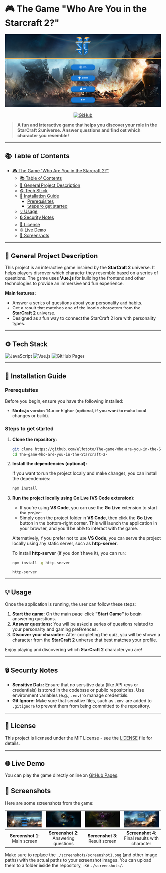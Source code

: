 # 🎮 The Game "Who Are You in the Starcraft 2?"

![Game Screenshot](./assets/screen_main_page.png)

<p align="center">
  <a href="https://github.com/elfototo/The-game-Who-are-you-in-the-Starcraft-2-" target="_blank">
    <img src="https://img.shields.io/badge/GitHub-Repository-181717?style=for-the-badge&logo=github&logoColor=white" alt="GitHub">
  </a>
</p>

> **A fun and interactive game that helps you discover your role in the StarCraft 2 universe. Answer questions and find out which character you resemble!**

---

## 📚 Table of Contents
- [🎮 The Game "Who Are You in the Starcraft 2?"](#-the-game-who-are-you-in-the-starcraft-2)
  - [📚 Table of Contents](#-table-of-contents)
  - [🎯 General Project Description](#-general-project-description)
  - [⚙️ Tech Stack](#️-tech-stack)
  - [🚀 Installation Guide](#-installation-guide)
    - [Prerequisites](#prerequisites)
    - [Steps to get started](#steps-to-get-started)
  - [💡 Usage](#-usage)
  - [🔒 Security Notes](#-security-notes)
  - [📜 License](#-license)
  - [🌐 Live Demo](#-live-demo)
  - [📸 Screenshots](#-screenshots)

---

## 🎯 General Project Description

This project is an interactive game inspired by the **StarCraft 2** universe. It helps players discover which character they resemble based on a series of questions. The game uses **Vue.js** for building the frontend and other technologies to provide an immersive and fun experience.

**Main features:**
- Answer a series of questions about your personality and habits.
- Get a result that matches one of the iconic characters from the **StarCraft 2** universe.
- Designed as a fun way to connect the StarCraft 2 lore with personality types.

---

## ⚙️ Tech Stack

![JavaScript](https://img.shields.io/badge/JavaScript-F7DF1E?style=for-the-badge&logo=javascript&logoColor=black)
![Vue.js](https://img.shields.io/badge/Vue.js-4FC08D?style=for-the-badge&logo=vue.js&logoColor=white)
![GitHub Pages](https://img.shields.io/badge/GitHub%20Pages-222?style=for-the-badge&logo=github&logoColor=white)

---

## 🚀 Installation Guide

### Prerequisites
Before you begin, ensure you have the following installed:
- **Node.js** version 14.x or higher (optional, if you want to make local changes or build).

### Steps to get started

1. **Clone the repository:**

    ```bash
    git clone https://github.com/elfototo/The-game-Who-are-you-in-the-Starcraft-2-.git
    cd The-game-Who-are-you-in-the-Starcraft-2-
    ```

2. **Install the dependencies (optional):**

    If you want to run the project locally and make changes, you can install the dependencies:

    ```bash
    npm install
    ```

3. **Run the project locally using Go Live (VS Code extension):**

    - If you're using **VS Code**, you can use the **Go Live** extension to start the project.
    - Simply open the project folder in **VS Code**, then click the **Go Live** button in the bottom-right corner. This will launch the application in your browser, and you'll be able to interact with the game.

    Alternatively, if you prefer not to use **VS Code**, you can serve the project locally using any static server, such as **http-server**.

    To install **http-server** (if you don't have it), you can run:

    ```bash
    npm install -g http-server
    ```

    ```bash
    http-server
    ```

---

## 💡 Usage

Once the application is running, the user can follow these steps:
1. **Start the game:** On the main page, click **"Start Game"** to begin answering questions.
2. **Answer questions:** You will be asked a series of questions related to your personality and gaming preferences.
3. **Discover your character:** After completing the quiz, you will be shown a character from the **StarCraft 2** universe that best matches your profile.

Enjoy playing and discovering which **StarCraft 2** character you are!

---

## 🔒 Security Notes

- **Sensitive Data:** Ensure that no sensitive data (like API keys or credentials) is stored in the codebase or public repositories. Use environment variables (e.g., `.env`) to manage credentials.
- **Git Ignore:** Make sure that sensitive files, such as `.env`, are added to `.gitignore` to prevent them from being committed to the repository.

---

## 📜 License

This project is licensed under the MIT License - see the [LICENSE](./LICENSE) file for details.

---

## 🌐 Live Demo

You can play the game directly online on [GitHub Pages](https://elfototo.github.io/The-game-Who-are-you-in-the-Starcraft-2-/).

## 📸 Screenshots

Here are some screenshots from the game:

| ![Screenshot 1](./assets/screen_play_page.png) | ![Screenshot 2](./assets/screen_result_page.png) | ![Screenshot 3](./assets/screen_result_zerg_page.png) | ![Screenshot 4](./assets/screen_results_page.png) |
|:------------------------------------------------:|:------------------------------------------------:|:------------------------------------------------:|:------------------------------------------------:|
| **Screenshot 1**: Main screen                     | **Screenshot 2**: Answering questions            | **Screenshot 3**: Result screen                  | **Screenshot 4**: Final results with character    |

Make sure to replace the `./screenshots/screenshot1.png` (and other image paths) with the actual paths to your screenshot images. You can upload them to a folder inside the repository, like `./screenshots/`.
